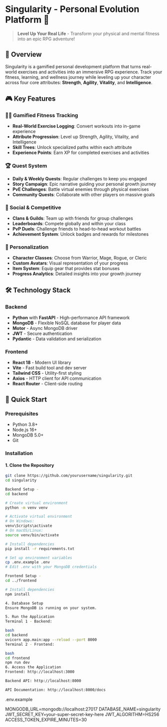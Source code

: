 # Singularity - Personal Evolution Platform 🚀

> **Level Up Your Real Life** - Transform your physical and mental fitness into an epic RPG adventure!

## 🌟 Overview

Singularity is a gamified personal development platform that turns real-world exercises and activities into an immersive RPG experience. Track your fitness, learning, and wellness journey while leveling up your character across four core attributes: **Strength**, **Agility**, **Vitality**, and **Intelligence**.

## 🎮 Key Features

### 🏋️‍♂️ Gamified Fitness Tracking
- **Real-World Exercise Logging**: Convert workouts into in-game experience
- **Attribute Progression**: Level up Strength, Agility, Vitality, and Intelligence
- **Skill Trees**: Unlock specialized paths within each attribute
- **Experience Points**: Earn XP for completed exercises and activities

### 🏆 Quest System
- **Daily & Weekly Quests**: Regular challenges to keep you engaged
- **Story Campaign**: Epic narrative guiding your personal growth journey
- **PvE Challenges**: Battle virtual enemies through physical exercises
- **Community Quests**: Collaborate with other players on massive goals

### 👥 Social & Competitive
- **Clans & Guilds**: Team up with friends for group challenges
- **Leaderboards**: Compete globally and within your class
- **PvP Duels**: Challenge friends to head-to-head workout battles
- **Achievement System**: Unlock badges and rewards for milestones

### 🎯 Personalization
- **Character Classes**: Choose from Warrior, Mage, Rogue, or Cleric
- **Custom Avatars**: Visual representation of your progress
- **Item System**: Equip gear that provides stat bonuses
- **Progress Analytics**: Detailed insights into your growth journey

## 🛠 Technology Stack

### Backend
- **Python** with **FastAPI** - High-performance API framework
- **MongoDB** - Flexible NoSQL database for player data
- **Motor** - Async MongoDB driver
- **JWT** - Secure authentication
- **Pydantic** - Data validation and serialization

### Frontend
- **React 18** - Modern UI library
- **Vite** - Fast build tool and dev server
- **Tailwind CSS** - Utility-first styling
- **Axios** - HTTP client for API communication
- **React Router** - Client-side routing

## 🚀 Quick Start

### Prerequisites
- Python 3.8+
- Node.js 16+
- MongoDB 5.0+
- Git

### Installation

#### 1. Clone the Repository
```bash
git clone https://github.com/yourusername/singularity.git
cd singularity

Backend Setup - 
cd backend

# Create virtual environment
python -m venv venv

# Activate virtual environment
# On Windows:
venv\Scripts\activate
# On macOS/Linux:
source venv/bin/activate

# Install dependencies
pip install -r requirements.txt

# Set up environment variables
cp .env.example .env
# Edit .env with your MongoDB credentials

Frontend Setup -
cd ../frontend

# Install dependencies
npm install

4. Database Setup
Ensure MongoDB is running on your system.

5. Run the Application
Terminal 1 - Backend:

bash
cd backend
uvicorn app.main:app --reload --port 8000
Terminal 2 - Frontend:

bash
cd frontend
npm run dev
6. Access the Application
Frontend: http://localhost:3000

Backend API: http://localhost:8000

API Documentation: http://localhost:8000/docs
```

.env.example

MONGODB_URL=mongodb://localhost:27017
DATABASE_NAME=singularity
JWT_SECRET_KEY=your-super-secret-key-here
JWT_ALGORITHM=HS256
ACCESS_TOKEN_EXPIRE_MINUTES=30
